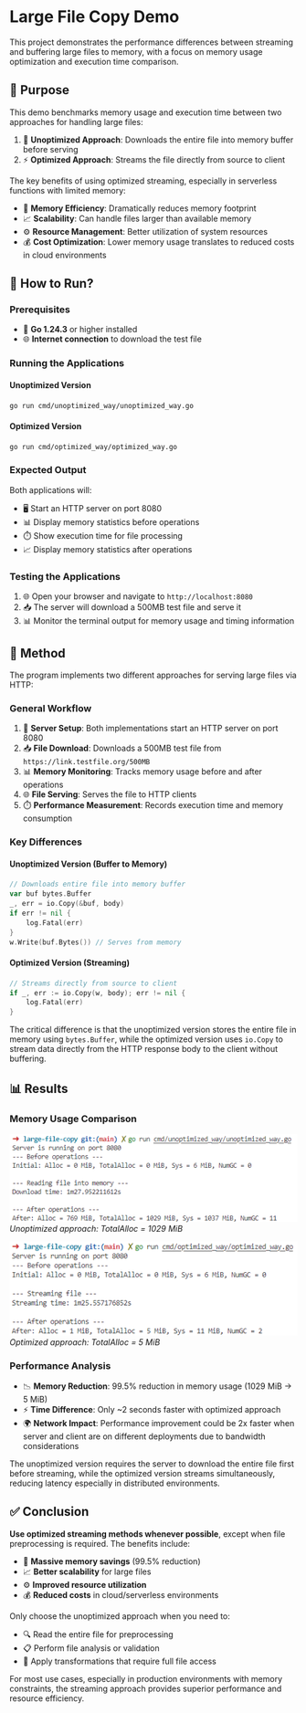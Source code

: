 # Large File Copy Demo

This project demonstrates the performance differences between streaming and buffering large files to memory, with a focus on memory usage optimization and execution time comparison.

## 🎯 Purpose

This demo benchmarks memory usage and execution time between two approaches for handling large files:

1. 🐌 **Unoptimized Approach**: Downloads the entire file into memory buffer before serving
2. ⚡ **Optimized Approach**: Streams the file directly from source to client

The key benefits of using optimized streaming, especially in serverless functions with limited memory:

- 🧠 **Memory Efficiency**: Dramatically reduces memory footprint
- 📈 **Scalability**: Can handle files larger than available memory
- ⚙️ **Resource Management**: Better utilization of system resources
- 💰 **Cost Optimization**: Lower memory usage translates to reduced costs in cloud environments

## 🚀 How to Run?

### Prerequisites

- 🐹 **Go 1.24.3** or higher installed
- 🌐 **Internet connection** to download the test file

### Running the Applications

#### Unoptimized Version

```bash
go run cmd/unoptimized_way/unoptimized_way.go
```

#### Optimized Version

```bash
go run cmd/optimized_way/optimized_way.go
```

### Expected Output

Both applications will:

- 🖥️ Start an HTTP server on port 8080
- 📊 Display memory statistics before operations
- ⏱️ Show execution time for file processing
- 📈 Display memory statistics after operations

### Testing the Applications

1. 🌐 Open your browser and navigate to `http://localhost:8080`
2. 📥 The server will download a 500MB test file and serve it
3. 📊 Monitor the terminal output for memory usage and timing information

## 🔧 Method

The program implements two different approaches for serving large files via HTTP:

### General Workflow

1. 🚀 **Server Setup**: Both implementations start an HTTP server on port 8080
2. 📥 **File Download**: Downloads a 500MB test file from `https://link.testfile.org/500MB`
3. 📊 **Memory Monitoring**: Tracks memory usage before and after operations
4. 🌐 **File Serving**: Serves the file to HTTP clients
5. ⏱️ **Performance Measurement**: Records execution time and memory consumption

### Key Differences

#### Unoptimized Version (Buffer to Memory)

```go
// Downloads entire file into memory buffer
var buf bytes.Buffer
_, err = io.Copy(&buf, body)
if err != nil {
    log.Fatal(err)
}
w.Write(buf.Bytes()) // Serves from memory
```

#### Optimized Version (Streaming)

```go
// Streams directly from source to client
if _, err := io.Copy(w, body); err != nil {
    log.Fatal(err)
}
```

The critical difference is that the unoptimized version stores the entire file in memory using `bytes.Buffer`, while the optimized version uses `io.Copy` to stream data directly from the HTTP response body to the client without buffering.

## 📊 Results

### Memory Usage Comparison

![Unoptimized Memory Usage](assets/unoptimized.png)
_Unoptimized approach: TotalAlloc = 1029 MiB_

![Optimized Memory Usage](assets/optimized.png)
_Optimized approach: TotalAlloc = 5 MiB_

### Performance Analysis

- 📉 **Memory Reduction**: 99.5% reduction in memory usage (1029 MiB → 5 MiB)
- ⚡ **Time Difference**: Only ~2 seconds faster with optimized approach
- 🌍 **Network Impact**: Performance improvement could be 2x faster when server and client are on different deployments due to bandwidth considerations

The unoptimized version requires the server to download the entire file first before streaming, while the optimized version streams simultaneously, reducing latency especially in distributed environments.

## ✅ Conclusion

**Use optimized streaming methods whenever possible**, except when file preprocessing is required. The benefits include:

- 💾 **Massive memory savings** (99.5% reduction)
- 📈 **Better scalability** for large files
- ⚙️ **Improved resource utilization**
- 💰 **Reduced costs** in cloud/serverless environments

Only choose the unoptimized approach when you need to:

- 🔍 Read the entire file for preprocessing
- 📋 Perform file analysis or validation
- 🔄 Apply transformations that require full file access

For most use cases, especially in production environments with memory constraints, the streaming approach provides superior performance and resource efficiency.
